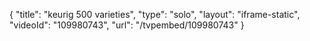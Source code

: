 {
    "title": "keurig 500 varieties",
    "type": "solo",
    "layout": "iframe-static",
    "videoId": "109980743",
    "url": "\/tvpembed\/109980743"
}